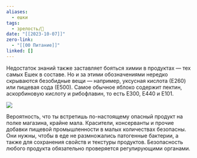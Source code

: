 ```yaml
---
aliases:
  - ешки
tags:
  - зрелость/🌱
date: "[[2023-10-07]]"
zero-link:
  - "[[00 Питание]]"
linked: []
---
```

Недостаток знаний также заставляет бояться химии в продуктах — тех самых Ешек в составе. Но и за этими обозначениями нередко скрываются безобидные вещи — например, уксусная кислота (Е260) или пищевая сода (Е500). Самое обычное яблоко содержит пектин, аскорбиновую кислоту и рибофлавин, то есть E300, E440 и E101.

![](5-korzina-cxema-6-desk.o64skv..webp)

Вероятность, что ты встретишь по-настоящему опасный продукт на полке магазина, крайне мала. Красители, консерванты и прочие добавки пищевой промышленности в малых количествах безопасны. Они нужны, чтобы в еде не размножались патогенные бактерии, а также для сохранения свойств и текстуры продуктов. Безопасность любого продукта обязательно проверяется регулирующими органами.